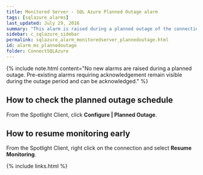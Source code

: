 ```yaml
---
title: ﻿Monitored Server - SQL Azure Planned Outage alarm
tags: [sqlazure_alarms]
last_updated: July 29, 2016
summary: "This alarm is raised during a planned outage of the connection. Spotlight will resume monitoring the service at the end of the planned outage period."
sidebar: c_sqlazure_sidebar
permalink: sqlazure_alarm_monitoredserver_plannedoutage.html
id: alarm_ms_plannedoutage
folder: ConnectSQLAzure
---
```



{% include note.html content="No new alarms are raised during a planned outage. Pre-existing alarms requiring acknowledgement remain visible during the outage period and can be acknowledged." %}


## How to check the planned outage schedule

From the Spotlight Client, click **Configure \| Planned Outage**.

## How to resume monitoring early

From the Spotlight Client, right click on the connection and select **Resume Monitoring**.


{% include links.html %}

